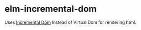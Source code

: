# elm-incremental-dom

Uses [Incremental Dom](https://github.com/google/incremental-dom) Instead of Virtual Dom for rendering html.
